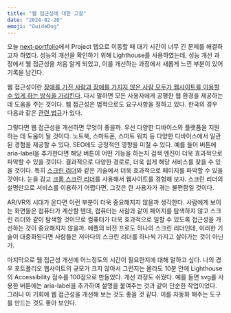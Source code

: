 ```yaml
---
title: "웹 접근성에 대한 고찰"
date: "2024-02-20"
emoji: "GuideDog"
---
```


오늘 [next-portfolio](https://yumin.vercel.app)에서 Project 탭으로 이동할 때 대기 시간이 너무 긴 문제를 해결하고자 하였다. 성능의 개선을 확인하기 위해 Lighthouse를 사용하였는데, 성능 개선 과정에서 웹 접근성을 처음 알게 되었고, 이를 개선하는 과정에서 새롭게 느낀 부분이 있어 기록을 남긴다.

웹 접근성이란 [장애를 가진 사람과 장애를 가지지 않은 사람 모두가 웹사이트를 이용할 수 있게 하는 방식을 가리킨다](https://ko.wikipedia.org/wiki/%EC%9B%B9_%EC%A0%91%EA%B7%BC%EC%84%B1). 다시 말하면 모든 사용자에게 공평한 웹 환경을 제공하는 데 도움을 주는 것이다. 웹 접근성은 법적으로도 요구사항을 정하고 있다. 한국의 경우 다음과 같은 [관련 법규](https://www.wa.or.kr/m1/sub10.asp)가 있다.

그렇다면 웹 접근성을 개선하면 무엇이 좋을까. 우선 다양한 디바이스와 플랫폼을 지원하는 데 도움이 될 것이다. 노트북, 스마트폰, 스마트 워치 등 다양한 디바이스에서 일관된 경험을 제공할 수 있다. SEO에도 긍정적인 영향을 미칠 수 있다. 예를 들어 버튼에 aria-label을 추가한다면 해당 버튼이 어떤 기능을 하는지 검색 엔진이 더욱 효과적으로 파악할 수 있을 것이다. 결과적으로 다양한 경로로, 더욱 쉽게 해당 서비스를 찾을 수 있을 것이다. 특히 [스크린 리더](https://ko.wikipedia.org/wiki/%EC%8A%A4%ED%81%AC%EB%A6%B0_%EB%A6%AC%EB%8D%94)와 같은 기술에서 더욱 효과적으로 페이지를 파악할 수 있을 것이다. 눈을 감고 [크롬 스크린 리더](https://support.google.com/chromebook/answer/7031755?hl=ko#zippy=)를 사용해서 웹사이트를 경험해 보자. 스크린 리더의 설명만으로 서비스를 이용하기 어렵다면, 그것은 한 사용자가 겪는 불편함일 것이다.

AR/VR의 시대가 온다면 이런 부분이 더욱 중요해지지 않을까 생각한다. 사람에게 보이는 화면들은 컴퓨터가 계산할 텐데, 컴퓨터는 사람과 같이 페이지를 탐색하지 않고 스크린 리더와 같이 탐색할 것이므로 컴퓨터가 더욱 효과적으로 일할 수 있도록 접근성을 개선하는 것이 중요해지지 않을까. 애플의 비전 프로도 하나의 스크린 리더인데, 이러한 기술이 대중화된다면 사람들은 저마다의 스크린 리더를 하나씩 가지고 살아가는 것이 아닌가.

마지막으로 웹 접근성 개선에 어느정도의 시간이 필요한지에 대해 말하고 싶다. 나의 경우 포트폴리오 웹사이트의 규모가 크지 않아서 그런지는 몰라도 10분 안에 Lighthouse의 Accessibility 점수를 100점으로 만들었다. 개선 과정도 쉬웠다. 예를 들면 svg를 사용한 버튼에는 aria-label을 추가하여 설명을 붙여주는 것과 같이 단순한 작업이었다. 그러니 이 기회에 웹 접근성을 개선해 보는 것도 좋을 것 같다. 이를 자동화 해주는 도구를 만드는 것도 좋아 보인다.
